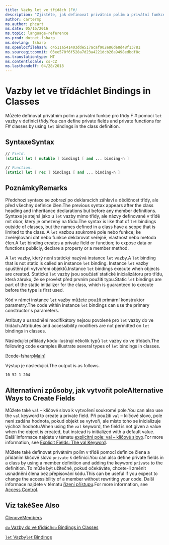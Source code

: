 ```yaml
---
title: Vazby let ve třídách (F#)
description: "Zjistěte, jak definovat privátním polím a privátní funkce pro třídy F # pomocí vazby, umožní' v definici třídy."
author: cartermp
ms.author: phcart
ms.date: 05/16/2016
ms.topic: language-reference
ms.prod: dotnet-fsharp
ms.devlang: fsharp
ms.openlocfilehash: c4511a541403dde517acaf902e86de8d48f13781
ms.sourcegitcommit: 03ee570f6f528a7d23a4221dcb26a9498edbdf8c
ms.translationtype: MT
ms.contentlocale: cs-CZ
ms.lasthandoff: 04/28/2018
---
```

# <a name="let-bindings-in-classes"></a><span data-ttu-id="b3e31-103">Vazby let ve třídách</span><span class="sxs-lookup"><span data-stu-id="b3e31-103">let Bindings in Classes</span></span>

<span data-ttu-id="b3e31-104">Můžete definovat privátním polím a privátní funkce pro třídy F # pomocí `let` vazby v definici třídy.</span><span class="sxs-lookup"><span data-stu-id="b3e31-104">You can define private fields and private functions for F# classes by using `let` bindings in the class definition.</span></span>


## <a name="syntax"></a><span data-ttu-id="b3e31-105">Syntaxe</span><span class="sxs-lookup"><span data-stu-id="b3e31-105">Syntax</span></span>

```fsharp
// Field.
[static] let [ mutable ] binding1 [ and ... binding-n ]

// Function.
[static] let [ rec ] binding1 [ and ... binding-n ]
```

## <a name="remarks"></a><span data-ttu-id="b3e31-106">Poznámky</span><span class="sxs-lookup"><span data-stu-id="b3e31-106">Remarks</span></span>
<span data-ttu-id="b3e31-107">Předchozí syntaxe se zobrazí po deklaracích záhlaví a dědičnost třídy, ale před všechny definice člen.</span><span class="sxs-lookup"><span data-stu-id="b3e31-107">The previous syntax appears after the class heading and inheritance declarations but before any member definitions.</span></span> <span data-ttu-id="b3e31-108">Syntaxe je stejná jako u `let` vazby mimo třídy, ale názvy definované v třídě mít obor, který je omezený na třídu.</span><span class="sxs-lookup"><span data-stu-id="b3e31-108">The syntax is like that of `let` bindings outside of classes, but the names defined in a class have a scope that is limited to the class.</span></span> <span data-ttu-id="b3e31-109">A `let` vazbou soukromé pole nebo funkce; ke zveřejňování dat nebo funkce deklarovat veřejně, vlastnost nebo metoda člen.</span><span class="sxs-lookup"><span data-stu-id="b3e31-109">A `let` binding creates a private field or function; to expose data or functions publicly, declare a property or a member method.</span></span>

<span data-ttu-id="b3e31-110">A `let` vazby, který není statický nazývá instance `let` vazby.</span><span class="sxs-lookup"><span data-stu-id="b3e31-110">A `let` binding that is not static is called an instance `let` binding.</span></span> <span data-ttu-id="b3e31-111">Instance `let` vazby spuštění při vytvoření objektů.</span><span class="sxs-lookup"><span data-stu-id="b3e31-111">Instance `let` bindings execute when objects are created.</span></span> <span data-ttu-id="b3e31-112">Statické `let` vazby jsou součástí statické inicializátoru pro třídu, která záruku, že se provést před prvním použití typu.</span><span class="sxs-lookup"><span data-stu-id="b3e31-112">Static `let` bindings are part of the static initializer for the class, which is guaranteed to execute before the type is first used.</span></span>

<span data-ttu-id="b3e31-113">Kód v rámci instance `let` vazby můžete použít primární konstruktor parametry.</span><span class="sxs-lookup"><span data-stu-id="b3e31-113">The code within instance `let` bindings can use the primary constructor's parameters.</span></span>

<span data-ttu-id="b3e31-114">Atributy a usnadnění modifikátory nejsou povolené pro `let` vazby do ve třídách.</span><span class="sxs-lookup"><span data-stu-id="b3e31-114">Attributes and accessibility modifiers are not permitted on `let` bindings in classes.</span></span>

<span data-ttu-id="b3e31-115">Následující příklady kódu ilustrují několik typů `let` vazby do ve třídách.</span><span class="sxs-lookup"><span data-stu-id="b3e31-115">The following code examples illustrate several types of `let` bindings in classes.</span></span>

[!code-fsharp[Main](../../../../samples/snippets/fsharp/lang-ref-1/snippet3001.fs)]

<span data-ttu-id="b3e31-116">Výstup je následující.</span><span class="sxs-lookup"><span data-stu-id="b3e31-116">The output is as follows.</span></span>

```
10 52 1 204
```

## <a name="alternative-ways-to-create-fields"></a><span data-ttu-id="b3e31-117">Alternativní způsoby, jak vytvořit pole</span><span class="sxs-lookup"><span data-stu-id="b3e31-117">Alternative Ways to Create Fields</span></span>
<span data-ttu-id="b3e31-118">Můžete také `val` – klíčové slovo k vytvoření soukromé pole.</span><span class="sxs-lookup"><span data-stu-id="b3e31-118">You can also use the `val` keyword to create a private field.</span></span> <span data-ttu-id="b3e31-119">Při použití `val` – klíčové slovo, pole není zadána hodnota, pokud objekt se vytvoří, ale místo toho se inicializuje výchozí hodnotu.</span><span class="sxs-lookup"><span data-stu-id="b3e31-119">When using the `val` keyword, the field is not given a value when the object is created, but instead is initialized with a default value.</span></span> <span data-ttu-id="b3e31-120">Další informace najdete v tématu [explicitní pole: val – klíčové slovo](explicit-fields-the-val-keyword.md).</span><span class="sxs-lookup"><span data-stu-id="b3e31-120">For more information, see [Explicit Fields: The val Keyword](explicit-fields-the-val-keyword.md).</span></span>

<span data-ttu-id="b3e31-121">Můžete také definovat privátním polím v třídě pomocí definice člena a přidáním klíčové slovo `private` k definici.</span><span class="sxs-lookup"><span data-stu-id="b3e31-121">You can also define private fields in a class by using a member definition and adding the keyword `private` to the definition.</span></span> <span data-ttu-id="b3e31-122">To může být užitečné, pokud očekáváte, chcete-li změnit usnadnění člena bez přepisování kódu.</span><span class="sxs-lookup"><span data-stu-id="b3e31-122">This can be useful if you expect to change the accessibility of a member without rewriting your code.</span></span> <span data-ttu-id="b3e31-123">Další informace najdete v tématu [řízení přístupu](../access-control.md).</span><span class="sxs-lookup"><span data-stu-id="b3e31-123">For more information, see [Access Control](../access-control.md).</span></span>

## <a name="see-also"></a><span data-ttu-id="b3e31-124">Viz také</span><span class="sxs-lookup"><span data-stu-id="b3e31-124">See Also</span></span>
[<span data-ttu-id="b3e31-125">Členové</span><span class="sxs-lookup"><span data-stu-id="b3e31-125">Members</span></span>](index.md)

[<span data-ttu-id="b3e31-126">`do` Vazby do ve třídách</span><span class="sxs-lookup"><span data-stu-id="b3e31-126">`do` Bindings in Classes</span></span>](do-bindings-in-classes.md)

[<span data-ttu-id="b3e31-127">`let` Vazby</span><span class="sxs-lookup"><span data-stu-id="b3e31-127">`let` Bindings</span></span>](../functions/let-bindings.md)
